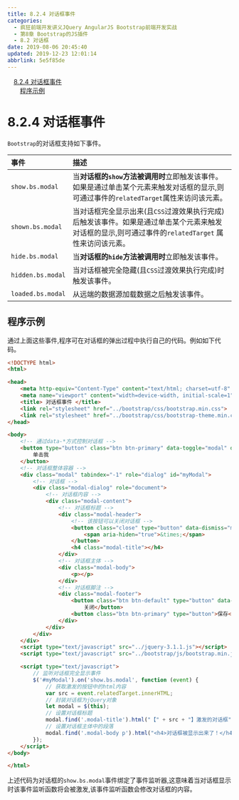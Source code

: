 ```yaml
---
title: 8.2.4 对话框事件
categories: 
  - 疯狂前端开发讲义JQuery AngularJS Bootstrap前端开发实战
  - 第8章 Bootstrap的JS插件
  - 8.2 对话框
date: 2019-08-06 20:45:40
updated: 2019-12-23 12:01:14
abbrlink: 5e5f85de
---
```

<div id='my_toc'><a href="/JavaReadingNotes/5e5f85de/#8-2-4-对话框事件" class="header_1">8.2.4 对话框事件</a>&nbsp;<br><a href="/JavaReadingNotes/5e5f85de/#程序示例" class="header_2">程序示例</a>&nbsp;<br></div>
<style>.header_1{margin-left: 1em;}.header_2{margin-left: 2em;}.header_3{margin-left: 3em;}.header_4{margin-left: 4em;}.header_5{margin-left: 5em;}.header_6{margin-left: 6em;}</style>
<!--more-->
<script>if (navigator.platform.search('arm')==-1){document.getElementById('my_toc').style.display = 'none';}var e,p = document.getElementsByTagName('p');while (p.length>0) {e = p[0];e.parentElement.removeChild(e);}</script>

<!--end-->
<!--SSTStart-->
# 8.2.4 对话框事件 #
`Bootstrap`的对话框支持如下事件。

|事件|描述|
|:---|:---|
|`show.bs.modal`|当**对话框的`show`方法被调用时**立即触发该事件。如果是通过单击某个元素来触发对话框的显示,则可通过事件的`relatedTarget`属性来访问该元素。|
|`shown.bs.modal`|当对话框完全显示出来(且`CSS`过渡效果执行完成)后触发该事件。如果是通过单击某个元素来触发对话框的显示,则可通过事件的`relatedTarget` 属性来访问该元素。|
|`hide.bs.modal`|当**对话框的`hide`方法被调用时**立即触发该事件。|
|`hidden.bs.modal`|当对话框被完全隐藏(且`CSS`过渡效果执行完成)时触发该事件。|
|`loaded.bs.modal`|从远端的数据源加载数据之后触发该事件。|
## 程序示例 ##
通过上面这些事件,程序可在对话框的弹出过程中执行自己的代码。例如如下代码。
```html
<!DOCTYPE html>
<html>

<head>
    <meta http-equiv="Content-Type" content="text/html; charset=utf-8" />
    <meta name="viewport" content="width=device-width, initial-scale=1">
    <title> 对话框事件 </title>
    <link rel="stylesheet" href="../bootstrap/css/bootstrap.min.css">
    <link rel="stylesheet" href="../bootstrap/css/bootstrap-theme.min.css">
</head>

<body>
    <!-- 通过data-*方式控制对话框 -->
    <button type="button" class="btn btn-primary" data-toggle="modal" data-target="#myModal">
        单击我
    </button>
    <!-- 对话框整体容器 -->
    <div class="modal" tabindex="-1" role="dialog" id="myModal">
        <!-- 对话框 -->
        <div class="modal-dialog" role="document">
            <!-- 对话框内容 -->
            <div class="modal-content">
                <!-- 对话框标题 -->
                <div class="modal-header">
                    <!-- 该按钮可以关闭对话框 -->
                    <button class="close" type="button" data-dismiss="modal">
                        <span aria-hiden="true">&times;</span>
                    </button>
                    <h4 class="modal-title"></h4>
                </div>
                <!-- 对话框主体 -->
                <div class="modal-body">
                    <p></p>
                </div>
                <!-- 对话框脚注 -->
                <div class="modal-footer">
                    <button class="btn btn-default" type="button" data-dismiss="modal">
                        关闭</button>
                    <button class="btn btn-primary" type="button">保存</button>
                </div>
            </div>
        </div>
    </div>
    <script type="text/javascript" src="../jquery-3.1.1.js"></script>
    <script type="text/javascript" src="../bootstrap/js/bootstrap.min.js"></script>

    <script type="text/javascript">
        // 监听对话框完全显示事件
        $('#myModal').on('show.bs.modal', function (event) {
            // 获取激发的按钮中的html内容
            var src = event.relatedTarget.innerHTML;
            // 封装对话框为jQuery对象
            let modal = $(this);
            // 设置对话框标题
            modal.find('.modal-title').html("【" + src + "】激发的对话框")
            // 设置对话框主体中的段落
            modal.find('.modal-body p').html("<h4>对话框被显示出来了！</h4>");
        });
    </script>
</body>

</html>
```
上述代码为对话框的`show.bs.modal`事件绑定了事件监听器,这意味着当对话框显示时该事件监听函数将会被激发,该事件监听函数会修改对话框的内容。
<!--SSTStop-->

